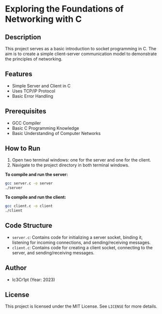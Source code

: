 # Exploring the Foundations of Networking with C

## Description

This project serves as a basic introduction to socket programming in C. The aim is to create a simple client-server communication model to demonstrate the principles of networking.

## Features

- Simple Server and Client in C
- Uses TCP/IP Protocol
- Basic Error Handling

## Prerequisites

- GCC Compiler
- Basic C Programming Knowledge
- Basic Understanding of Computer Networks

## How to Run

1. Open two terminal windows: one for the server and one for the client.
2. Navigate to the project directory in both terminal windows.

**To compile and run the server:**

```bash
gcc server.c -o server
./server
```

**To compile and run the client:**
```bash
gcc client.c -o client
./client
```

## Code Structure
- `server.c`: Contains code for initializing a server socket, binding it, listening for incoming connections, and sending/receiving messages.
- `client.c`: Contains code for creating a client socket, connecting to the server, and sending/receiving messages.

## Author
- Ic3Cr1pt (Year: 2023)

## License
This project is licensed under the MIT License. See `LICENSE` for more details.
